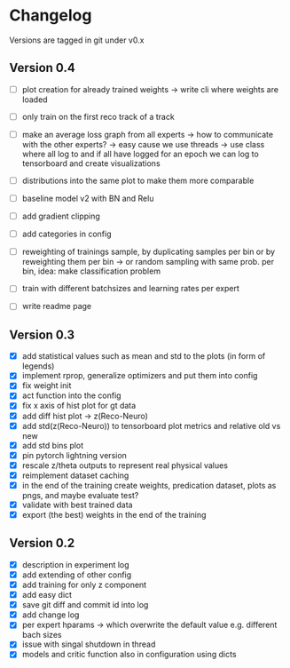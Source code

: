 # Changelog
Versions are tagged in git under v0.x

## Version 0.4
- [ ] plot creation for already trained weights -> write cli where weights are loaded
- [ ] only train on the first reco track of a track
- [ ] make an average loss graph from all experts -> how to communicate with the other experts? -> easy cause we use threads -> use class where all log to and if all have logged for an epoch we can log to tensorboard and create visualizations
- [ ] distributions into the same plot to make them more comparable
- [ ] baseline model v2 with BN and Relu
- [ ] add gradient clipping
- [ ] add categories in config
- [ ] reweighting of trainings sample, by duplicating samples per bin or by reweighting them per bin -> or random sampling with same prob. per bin, idea: make classification problem
- [ ] train with different batchsizes and learning rates per expert
- [ ] write readme page


## Version 0.3
- [x] add statistical values such as mean and std to the plots (in form of legends)
- [x] implement rprop, generalize optimizers and put them into config
- [x] fix weight init
- [x] act function into the config
- [x] fix x axis of hist plot for gt data
- [x] add diff hist plot -> z(Reco-Neuro)
- [x] add std(z(Reco-Neuro)) to tensorboard plot metrics and relative old vs new
- [x] add std bins plot
- [x] pin pytorch lightning version
- [x] rescale z/theta outputs to represent real physical values
- [x] reimplement dataset caching
- [x] in the end of the training create weights, predication dataset, plots as pngs, and maybe evaluate test?
- [x] validate with best trained data
- [x] export (the best) weights in the end of the training

## Version 0.2
- [x] description in experiment log
- [x] add extending of other config
- [x] add training for only z component
- [x] add easy dict
- [x] save git diff and commit id into log
- [x] add change log
- [x] per expert hparams -> which overwrite the default value e.g. different bach sizes
- [x] issue with singal shutdown in thread
- [x] models and critic function also in configuration using dicts
